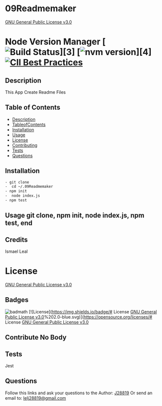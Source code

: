 # 09Readmemaker

 [GNU General Public License v3.0](https://github.com/nvm-sh/nvm#important-notes)

 # Node Version Manager [![Build Status](https://travis-ci.org/nvm-sh/nvm.svg?branch=master)][3] [![nvm version](https://img.shields.io/badge/version-v0.39.1-yellow.svg)][4] [![CII Best Practices](https://bestpractices.coreinfrastructure.org/projects/684/badge)](https://bestpractices.coreinfrastructure.org/projects/684)
## Description 
 This App Create Readme Files
 ## Table of Contents
 - [Description](#Description)
  - [TableofContents](#TableofContents)
 - [Installation](#Installation)
 - [Usage](#Usage)
 - [License](#Licens)
 - [Contributing](#Contributing)
 - [Tests](#Test)
 - [Questions](#Questions)
## Installation
 ```sh
- git clone
-  cd ~/.09Readmemaker
- npm init
-  node index.js
- npm test

 ``` 
 ## Usage git clone, npm init, node index.js, npm test, end
 ## Credits
 Ismael Leal
# License 
 [GNU General Public License v3.0](https://github.com/nvm-sh/nvm#important-notes)
## Badges
![badmath](https://img.shields.io/github/languages/top/lernantino/badmath)
 [![License](https://img.shields.io/badge/# License 
 [GNU General Public License v3.0](https://github.com/nvm-sh/nvm#important-notes)%202.0-blue.svg)](https://opensource.org/licenses/# License 
 [GNU General Public License v3.0](https://github.com/nvm-sh/nvm#important-notes)
 ## Contribute No Body
## Tests
 Jest 
## Questions
 Follow this links and ask your questions to the Author: [J28819](https://gist.github.com/J28819)
 Or send an email to: lelj28819@gmail.com